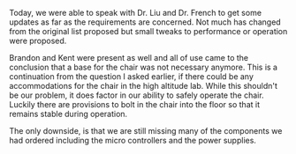 Today, we were able to speak with Dr. Liu and Dr. French to get some updates as far as the requirements are concerned. Not much has changed from the original list proposed but small tweaks to performance or operation were proposed. 

Brandon and Kent were present as well and all of use came to the conclusion that a base for the chair was not necessary anymore. This is a continuation from the question I asked earlier, if there could be any accommodations for the chair in the high altitude lab. While this shouldn't be our problem, it does factor in our ability to safely operate the chair. Luckily there are provisions to bolt in the chair into the floor so that it remains stable during operation. 

The only downside, is that we are still missing many of the components we had ordered including the micro controllers and the power supplies. 